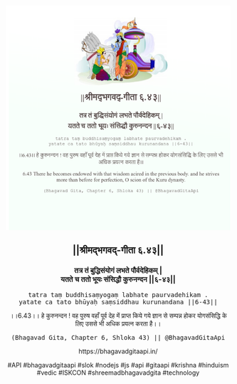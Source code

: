 <img src="../../asset/BG_6_43.png"/>
<center><h2>||श्रीमद्‍भगवद्‍-गीता ६.४३||</h2>
<h3>तत्र तं बुद्धिसंयोगं लभते पौर्वदेहिकम् |<br/>यतते च ततो भूयः संसिद्धौ कुरुनन्दन ||६-४३||</h3>
<pre>tatra taṃ buddhisaṃyogaṃ labhate paurvadehikam .<br/>yatate ca tato bhūyaḥ saṃsiddhau kurunandana ||6-43||</pre>
<p>।।6.43।। हे कुरुनन्दन ! वह पुरुष वहाँ पूर्व देह में प्राप्त किये गये ज्ञान से सम्पन्न होकर योगसंसिद्धि के लिए उससे भी अधिक प्रयत्न करता है।।</p>
<pre>(Bhagavad Gita, Chapter 6, Shloka 43) || @BhagavadGitaApi</pre><p>https://bhagavadgitaapi.in/</p><p>#API #bhagavadgitaapi #slok #nodejs #js #api #gitaapi #krishna #hinduism #vedic #ISKCON #shreemadbhagavadgita #technology</p></center>